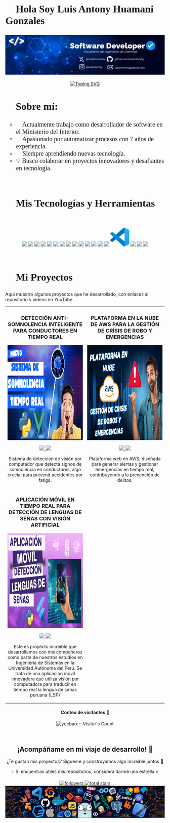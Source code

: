 
<h2 style="font-family: 'Georgia', serif; font-size:32px;">👋 Hola Soy Luis Antony Huamani Gonzales 🚀</h2>
<div align="center">
  <img src="./mibanner.jpeg" alt="vacio">
</div>
<br>
<div align="center">
  <a href="https://git.io/typing-svg">
    <img src="https://readme-typing-svg.demolab.com?font=Fira+Code&weight=600&size=28&duration=4000&pause=1000&color=36BCF7&center=true&vCenter=true&width=600&lines=Desarrollador+de+Software;Apasionado+por+la+Tecnolog%C3%ADa;Creando+Soluciones+Innovadoras;Siempre+Aprendiendo" alt="Typing SVG" />
  </a>
</div>
<h2 style="font-family: 'Georgia', serif; font-size: 32px;">🚀 Sobre mí:</h2>

<ul style="font-family: 'Times New Roman', serif; font-size: 20px; list-style-type: circle;">
  <li>💼 Actualmente trabajo como desarrollador de software en el Ministerio del Interior.</li>
  <li>🌱 Apasionado por automatizar procesos con 7 años de experiencia.</li>
  <li>👯 Siempre aprendiendo nuevas tecnología.</li>
  <li>💡 Busco colaborar en proyectos innovadores y desafiantes en tecnología.</li>
</ul>
<br>
<h2 style="font-family: 'Georgia', serif; font-size:32px;">🚀 Mis Tecnologías y Herramientas </h2>
<br>
<p align="center">
   
 <img src="https://www.vectorlogo.zone/logos/github/github-ar21.svg" width="140">
 <img src="https://www.vectorlogo.zone/logos/git-scm/git-scm-ar21.svg" width="140">
 <img src="https://www.vectorlogo.zone/logos/vuejs/vuejs-ar21.svg" width="140">
  <img src="https://www.vectorlogo.zone/logos/laravel/laravel-ar21.svg" width="140">
  <img src="https://www.vectorlogo.zone/logos/python/python-ar21.svg" width="140">
  <img src="https://www.vectorlogo.zone/logos/php/php-ar21.svg" width="140">
  <img src="https://www.vectorlogo.zone/logos/javascript/javascript-ar21.svg" width="140">
  <img src="https://www.vectorlogo.zone/logos/flutterio/flutterio-icon.svg" width="60">
    <img src="https://www.vectorlogo.zone/logos/postgresql/postgresql-ar21.svg" width="140">
  <img src="https://www.vectorlogo.zone/logos/python/python-icon.svg" width="60">
  <img src="https://www.vectorlogo.zone/logos/firebase/firebase-icon.svg" width="60">
    <img src="https://www.vectorlogo.zone/logos/virtualbox/virtualbox-ar21.svg" width="140">
  <img src="https://www.vectorlogo.zone/logos/dartlang/dartlang-icon.svg" width="60">
  <img src="https://www.vectorlogo.zone/logos/adobe_illustrator/adobe_illustrator-icon.svg" width="60">
  <img src="https://raw.githubusercontent.com/github/explore/80688e429a7d4ef2fca1e82350fe8e3517d3494d/topics/visual-studio-code/visual-studio-code.png" width="60">
  <img src="https://www.vectorlogo.zone/logos/linux/linux-icon.svg" width="60">
  <img src="https://www.vectorlogo.zone/logos/android/android-icon.svg" width="60">
  <img src="https://www.vectorlogo.zone/logos/microsoft/microsoft-icon.svg" width="60">

</p>
<br>
<h2 style="font-family: 'Georgia', serif; font-size:32px;">🚀 Mi Proyectos</h2>

Aquí muestro algunos proyectos que he desarrollado, con enlaces al repositorio y videos en YouTube.
<br>
<table>
<tr>
    <td width="50%">
        <h3 align="center">DETECCIÓN ANTI-SOMNOLENCIA INTELIGENTE PARA CONDUCTORES EN TIEMPO REAL</h3>
        <div align="center">
            <img src="./deteccion.png" alt="Tienda Inteligente" width="400px" height="300px">
            <p>
                <a href="https://github.com/tu-usuario/tienda-inteligente">
                    <img src="https://img.shields.io/badge/Código-181717?style=for-the-badge&logo=github&logoColor=white">
                </a>
                <a href="https://www.youtube.com/watch?v=1HtlpeSlg-E" target="_blank" rel="noopener noreferrer">
                    <img src="https://img.shields.io/badge/YouTube-FF0000?style=for-the-badge&logo=youtube&logoColor=white">
                </a>
            </p>
            <p>Sistema de detección de visión por computador que detecta signos de somnolencia en conductores, algo crucial para prevenir accidentes por fatiga.</p>
        </div>
    </td>
    <td width="50%">
        <h3 align="center">PLATAFORMA EN LA NUBE DE AWS PARA LA GESTIÓN DE CRÍSIS DE ROBO Y EMERGENCIAS</h3>
        <div align="center">
            <img src="./sistema_aws.png" alt="Control de Robot" width="400px" height="300px">
            <p>
                <a href="https://github.com/tu-usuario/control-robot">
                    <img src="https://img.shields.io/badge/Código-181717?style=for-the-badge&logo=github&logoColor=white">
                </a>
                <a href="https://www.youtube.com/watch?v=EyOO3mcyGxk&t=40s" target="_blank" rel="noopener noreferrer">
                    <img src="https://img.shields.io/badge/YouTube-FF0000?style=for-the-badge&logo=youtube&logoColor=white">
                </a>
            </p>
            <p>Plataforma web en AWS, diseñada para generar alertas y gestionar emergencias en tiempo real, contribuyendo a la prevención de delitos.</p>
        </div>
    </td>
</tr>
<tr>
    <td width="50%">
        <h3 align="center">APLICACIÓN MÓVIL EN TIEMPO REAL PARA DETECCIÓN DE LENGUAS DE SEÑAS CON VISIÓN ARTIFICIAL</h3>
        <div align="center">
            <img src="./deteccionsenas.png" alt="Reconocimiento Facial" width="400px" height="300px">
            <p>
                <a href="https://github.com/tu-usuario/reconocimiento-facial">
                    <img src="https://img.shields.io/badge/Código-181717?style=for-the-badge&logo=github&logoColor=white">
                </a>
                <a href="https://www.youtube.com/watch?v=flByOuwAKcc" target="_blank" rel="noopener noreferrer">
                    <img src="https://img.shields.io/badge/YouTube-FF0000?style=for-the-badge&logo=youtube&logoColor=white">
                </a>
            </p>
            <p> Este es proyecto increíble que desarrollamos con mis compañeros como parte de nuestros estudios en Ingeniería de Sistemas en la Universidad Autónoma del Perú. Se trata de una aplicación móvil innovadora que utiliza visión por computadora para traducir en tiempo real la lengua de señas peruana (LSP)</p>
        </div>
    </td>

</tr>
</table>



<h4 align="center">Conteo de visitantes 👀</h4>
<p align="center"><img src="https://profile-counter.glitch.me/{luisantonyhg}/count.svg" alt="yuebaix :: Visitor's Count" /></p>
<br/>


<div align="center">
  <h2>¡Acompáñame en mi viaje de desarrollo! 🚀</h2>
  <p>¿Te gustan mis proyectos? Sígueme y construyamos algo increíble juntos 👋</p>
  <p>💡 Si encuentras útiles mis repositorios, considera darme una estrella ⭐️</p>
  <a href="https://github.com/luisantonyhg?tab=followers">
    <img alt="followers" title="Sígueme en Github" src="https://custom-icon-badges.demolab.com/github/followers/luisantonyhg?color=236ad3&labelColor=1155ba&style=for-the-badge&logo=person-add&label=Follow&logoColor=white"/>
  </a>
  <a href="https://github.com/luisantonyhg?tab=repositories&sort=stargazers">
    <img alt="total stars" title="Total de estrellas en GitHub" src="https://custom-icon-badges.demolab.com/github/stars/luisantonyhg?color=55960c&style=for-the-badge&labelColor=488207&logo=star"/>
  </a>
  
  
  

</div>
<div align="center">
  <img src="./header_.png" alt="vacio">
</div>
